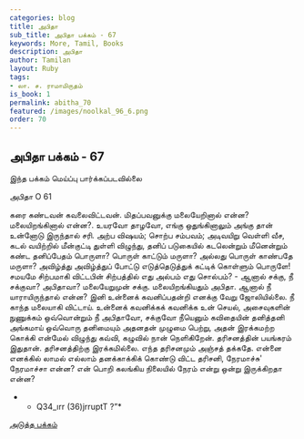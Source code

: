 ```yaml
---
categories: blog
title: அபிதா
sub_title: அபிதா பக்கம் - 67
keywords: More, Tamil, Books
description: அபிதா
author: Tamilan
layout: Ruby
tags:
- லா. ச. ராமாமிருதம்
is_book: 1
permalink: abitha_70
featured: /images/noolkal_96_6.png
order: 70
---
```

## அபிதா பக்கம் - 67

இந்த பக்கம் மெய்ப்பு பார்க்கப்படவில்லை

﻿அபிதா O 61

கரை கண்டவன் கவலைவிட்டவன். மிதப்பவனுக்கு மலையேறினால் என்ன? மலையிறங்கினால் என்ன?. உயரவோ தாழவோ, எங்கு ஒதுங்கினாலும் அங்கு தான் உன்னோடு இருந்தால் சரி. அற்ப விஷயம்; சொற்ப சம்பவம்; அடிவயிறு வெள்ளி வீச, கடல் வயிற்றில் மீன்குட்டி துள்ளி விழுந்து, தனிப் படுகையில் கடலென்றும் மீனென்றும் கண்ட தனிப்பேதம் பொருளா? பொருள் காட்டும் மருளா? அல்லது பொருள் காண்பதே மருளா? அவிழ்த்து அவிழ்த்துப் போட்டு எடுத்தெடுத்துக் கட்டிக் கொள்ளும் பொருளே! சமயமே சிற்பமாகி விட்டபின் சிற்பத்தில் எது அல்பம் எது சொல்பம்? - ஆனால் சக்கு, நீ சக்குவா? அபிதாவா? மலையேறுமுன் சக்கு. மலையிறங்கியதும் அபிதா. ஆனால் நீ யாராயிருந்தால் என்ன? இனி உன்னைக் கவனிப்பதன்றி எனக்கு வேறு ஜோலியில்லை. நீ காந்த மலையாகி விட்டாய். உன்னைக் கவனிக்கக் கவனிக்க உன் செயல், அசைவுகளின் நுணுக்கம் ஒவ்வொன்றும் நீ அபிதாவோ, சக்குவோ நீயெனும் கவிதையின் தனித்தனி அங்கமாய் ஒவ்வொரு தனிமையும் அதனதன் முழுமை பெற்று, அதன் இரக்கமற்ற கொக்கி என்மேல் விழுந்து கவ்வி, கழுவில் நான் நெளிகிறேன். தரிசனத்தின் பயங்கரம் இதுதான். தரிசனத்திற்கு இரக்கமில்லை. எந்த தரிசனமும் அஞ்சத் தக்கதே. என்னை எனக்கில் லாமல் எல்லாம் தனக்காக்கிக் கொண்டு விட்ட தரிசனி, நேரமாச்சு' நேரமாச்சா என்ன? என் பொறி கலங்கிய நிலையில் நேரம் என்று ஒன்று இருக்கிறதா என்ன?

* * Q34_ırr (36)jrruptT ?”*

[அடுத்த பக்கம்](abitha_71)
